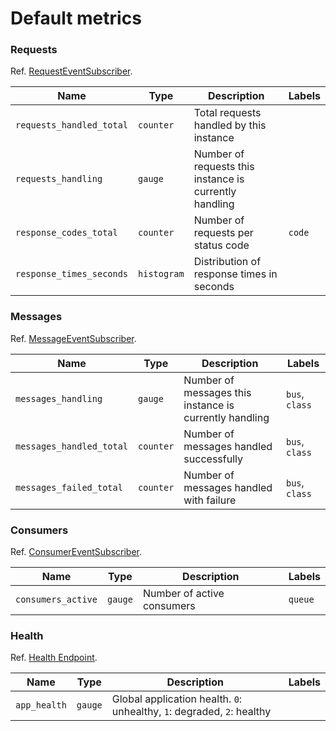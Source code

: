 # Default metrics

### Requests
Ref. [RequestEventSubscriber](../../src/Metrics/EventSubscriber/RequestEventSubscriber.php).

| Name                     | Type        | Description                                            | Labels |
|--------------------------|-------------|--------------------------------------------------------|--------|
| `requests_handled_total` | `counter`   | Total requests handled by this instance                |        |
| `requests_handling`      | `gauge`     | Number of requests this instance is currently handling |        |
| `response_codes_total`   | `counter`   | Number of requests per status code                     | `code` |
| `response_times_seconds` | `histogram` | Distribution of response times in seconds              |        |

### Messages
Ref. [MessageEventSubscriber](../../src/Metrics/EventSubscriber/MessageEventSubscriber.php).

| Name                     | Type      | Description                                            | Labels         |
|--------------------------|-----------|--------------------------------------------------------|----------------|
| `messages_handling`      | `gauge`   | Number of messages this instance is currently handling | `bus`, `class` |
| `messages_handled_total` | `counter` | Number of messages handled successfully                | `bus`, `class` |
| `messages_failed_total`  | `counter` | Number of messages handled with failure                | `bus`, `class` |

### Consumers
Ref. [ConsumerEventSubscriber](../../src/Metrics/EventSubscriber/ConsumerEventSubscriber.php).

| Name               | Type    | Description                | Labels  |
|--------------------|---------|----------------------------|---------|
| `consumers_active` | `gauge` | Number of active consumers | `queue` |

### Health
Ref. [Health Endpoint](../../src/Health/Controller/Endpoint.php). 

| Name         | Type    | Description                                                            | Labels |
|--------------|---------|------------------------------------------------------------------------|--------|
| `app_health` | `gauge` | Global application health. `0`: unhealthy, `1`: degraded, `2`: healthy |        |
